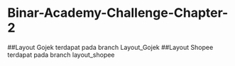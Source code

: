# Binar-Academy-Challenge-Chapter-2

##Layout Gojek terdapat pada branch Layout_Gojek
##Layout Shopee terdapat pada branch layout_shopee
